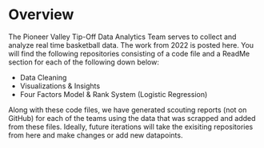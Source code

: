 # Overview

The Pioneer Valley Tip-Off Data Analytics Team serves to collect and analyze real time basketball data. The work from 2022 is posted here. You will find the following repositories consisting of a code file and a ReadMe section for each of the following down below:

- Data Cleaning
- Visualizations & Insights
- Four Factors Model & Rank System (Logistic Regression)

Along with these code files, we have generated scouting reports (not on GitHub) for each of the teams using the data that was scrapped and added from these files. Ideally, future iterations will take the exisiting repositories from here and make changes or add new datapoints.
